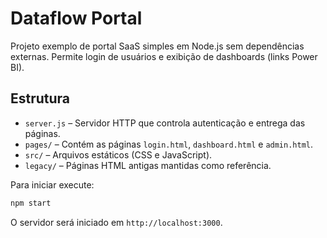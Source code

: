 # Dataflow Portal

Projeto exemplo de portal SaaS simples em Node.js sem dependências externas.
Permite login de usuários e exibição de dashboards (links Power BI).

## Estrutura

- `server.js` – Servidor HTTP que controla autenticação e entrega das páginas.
- `pages/` – Contém as páginas `login.html`, `dashboard.html` e `admin.html`.
- `src/` – Arquivos estáticos (CSS e JavaScript).
- `legacy/` – Páginas HTML antigas mantidas como referência.

Para iniciar execute:

```bash
npm start
```

O servidor será iniciado em `http://localhost:3000`.
